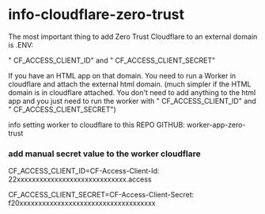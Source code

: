 # info-cloudflare-zero-trust


The most important thing to add Zero Trust Cloudflare to an external domain is .ENV:

" CF_ACCESS_CLIENT_ID" and " CF_ACCESS_CLIENT_SECRET"

If you have an HTML app on that domain. You need to run a Worker in cloudflare and attach the external html domain. (much simpler if the HTML domain is in cloudflare attached. You don't need to add anything to the html app and you just need to run the worker with " CF_ACCESS_CLIENT_ID" and " CF_ACCESS_CLIENT_SECRET")


info setting worker to cloudflare to this REPO GITHUB: worker-app-zero-trust



### add manual secret value to the worker cloudflare

CF_ACCESS_CLIENT_ID=CF-Access-Client-Id: 22xxxxxxxxxxxxxxxxxxxxxxxxxxxxx.access

CF_ACCESS_CLIENT_SECRET=CF-Access-Client-Secret: f20xxxxxxxxxxxxxxxxxxxxxxxxxxxxxxxxxxxx

